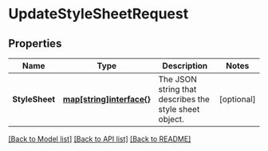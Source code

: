 # UpdateStyleSheetRequest

## Properties

Name | Type | Description | Notes
------------ | ------------- | ------------- | -------------
**StyleSheet** | [**map[string]interface{}**](.md) | The JSON string that describes the style sheet object. | [optional] 

[[Back to Model list]](../README.md#documentation-for-models) [[Back to API list]](../README.md#documentation-for-api-endpoints) [[Back to README]](../README.md)


